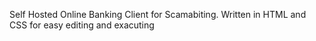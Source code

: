 Self Hosted Online Banking Client for Scamabiting. Written in HTML and CSS for easy editing and exacuting
